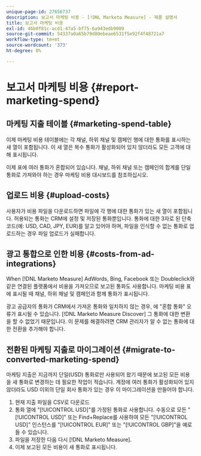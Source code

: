 ```yaml
---
unique-page-id: 27656737
description: 보고서 마케팅 비용 - [!DNL Marketo Measure] - 제품 설명서
title: 보고서 마케팅 비용
exl-id: 46b0f81c-acd1-47a5-bf75-6a943edb9009
source-git-commit: 54337a0a65b79d80ebeae6531f5e92f4f48721a7
workflow-type: tm+mt
source-wordcount: '373'
ht-degree: 0%

---
```


# 보고서 마케팅 비용 {#report-marketing-spend}

## 마케팅 지출 테이블 {#marketing-spend-table}

이제 마케팅 비용 테이블에는 각 채널, 하위 채널 및 캠페인 행에 대한 통화를 표시하는 새 열이 포함됩니다. 이 새 열은 복수 통화가 활성화되어 있지 않더라도 모든 고객에 대해 표시됩니다.

이제 표에 여러 통화가 혼합되어 있습니다. 채널, 하위 채널 또는 캠페인의 합계를 단일 통화로 가져와야 하는 경우 마케팅 비용 대시보드를 참조하십시오.

## 업로드 비용 {#upload-costs}

사용자가 비용 파일을 다운로드하면 파일에 각 행에 대한 통화가 있는 새 열이 포함됩니다. 허용되는 통화는 CRM에 설정 및 저장된 통화뿐입니다. 통화에 대한 3자로 된 단축 코드(예: USD, CAD, JPY, EUR)를 알고 있어야 하며, 파일을 인식할 수 없는 통화로 업로드하는 경우 파일 업로드가 실패합니다.

## 광고 통합으로 인한 비용 {#costs-from-ad-integrations}

When [!DNL Marketo Measure] AdWords, Bing, Facebook 또는 Doubleclick와 같은 연결된 플랫폼에서 비용을 가져오므로 보고된 통화도 사용합니다. 마케팅 비용 표에 표시될 때 채널, 하위 채널 및 캠페인과 함께 통화가 표시됩니다.

광고 공급자의 통화가 CRM에서 가져온 통화와 일치하지 않는 경우, 에 &quot;혼합 통화&quot; 오류가 표시될 수 있습니다. [!DNL Marketo Measure Discover] 그 통화에 대한 변환을 할 수 없었기 때문입니다. 이 문제를 해결하려면 CRM 관리자가 알 수 없는 통화에 대한 전환을 추가해야 합니다.

## 전환된 마케팅 지출로 마이그레이션 {#migrate-to-converted-marketing-spend}

마케팅 지출은 지금까지 단일(USD) 통화로만 사용되어 왔기 때문에 보고된 모든 비용을 새 통화로 변경하는 데 필요한 작업이 적습니다. 계정에 여러 통화가 활성화되어 있지 않더라도 USD 이외의 단일 회사 통화가 있는 경우 이 마이그레이션을 만들어야 합니다.

1. 현재 지출 파일을 CSV로 다운로드
1. 통화 열에 &quot;[!UICONTROL USD]&quot;를 가정된 통화로 사용합니다. 수동으로 모든 &quot;[!UICONTROL USD]&quot; 또는 Find+Replace를 사용하여 모든 &quot;[!UICONTROL USD]&quot; 인스턴스를 &quot;[!UICONTROL EUR]&quot; 또는 &quot;[!UICONTROL GBP]&quot;을 예로 들 수 있습니다.
1. 파일을 저장한 다음 다시 [!DNL Marketo Measure].
1. 이제 보고된 모든 비용이 새 통화로 표시됩니다.
